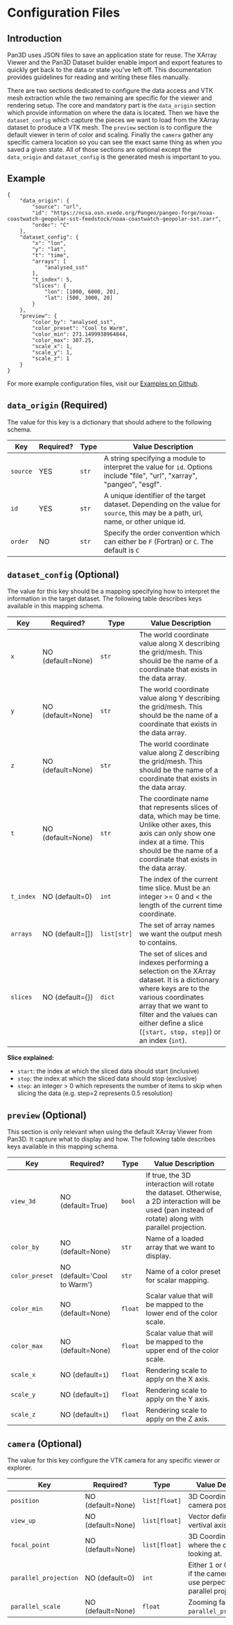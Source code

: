 # Configuration Files

## Introduction

Pan3D uses JSON files to save an application state for reuse. The XArray Viewer and the Pan3D Dataset builder enable import and export features to quickly get back to the data or state you've left off. This documentation provides guidelines for reading and writing these files manually.

There are two sections dedicated to configure the data access and VTK mesh extraction while the two remaining are specific for the viewer and rendering setup. The core and mandatory part is the `data_origin` section which provide information on where the data is located. Then we have the `dataset_config` which capture the pieces we want to load from the XArray dataset to produce a VTK mesh. The `preview` section is to configure the default viewer in term of color and scaling. Finally the `camera` gather any specific camera location so you can see the exact same thing as when you saved a given state. All of those sections are optional except the `data_origin` and `dataset_config` is the generated mesh is important to you.

## Example

```
{
    "data_origin": {
        "source": "url",
        "id": "https://ncsa.osn.xsede.org/Pangeo/pangeo-forge/noaa-coastwatch-geopolar-sst-feedstock/noaa-coastwatch-geopolar-sst.zarr",
        "order": "C"
    },
    "dataset_config": {
        "x": "lon",
        "y": "lat",
        "t": "time",
        "arrays": [
            "analysed_sst"
        ],
        "t_index": 5,
        "slices": {
            "lon": [1000, 6000, 20],
            "lat": [500, 3000, 20]
        }
    },
    "preview": {
        "color_by": "analysed_sst",
        "color_preset": "Cool to Warm",
        "color_min": 271.1499938964844,
        "color_max": 307.25,
        "scale_x": 1,
        "scale_y": 1,
        "scale_z": 1
    }
}
```

For more example configuration files, visit our [Examples on Github](https://github.com/Kitware/pan3d/tree/main/examples).


## `data_origin` (Required)
The value for this key is a dictionary that should adhere to the following schema.

| Key | Required? | Type | Value Description |
|-----|-----------|------|-------------------|
| `source` | YES | `str` | A string specifying a module to interpret the value for `id`. Options include "file", "url", "xarray", "pangeo", "esgf". |
| `id` | YES | `str` | A unique identifier of the target dataset. Depending on the value for `source`, this may be a path, url, name, or other unique id. |
| `order` | NO | `str` | Specify the order convention which can either be `F` (Fortran) or `C`. The default is `C` |

## `dataset_config` (Optional)
The value for this key should be a mapping specifying how to interpret the information in the target dataset. The following table describes keys available in this mapping schema.

| Key | Required? | Type | Value Description |
|-----|-----------|------|-------------------|
|`x`  |NO (default=None)  |`str`|The world coordinate value along X describing the grid/mesh. This should be the name of a coordinate that exists in the data array. |
|`y`  |NO (default=None)  |`str`|The world coordinate value along Y describing the grid/mesh. This should be the name of a coordinate that exists in the data array. |
|`z`  |NO (default=None)  |`str`|The world coordinate value along Z describing the grid/mesh. This should be the name of a coordinate that exists in the data array. |
|`t`  |NO (default=None)  |`str`|The coordinate name that represents slices of data, which may be time. Unlike other axes, this axis can only show one index at a time. This should be the name of a coordinate that exists in the data array. |
|`t_index` |NO (default=0)|`int`|The index of the current time slice. Must be an integer >= 0 and < the length of the current time coordinate. |
|`arrays` |NO (default=[])|`list[str]`|The set of array names we want the output mesh to contains. |
|`slices` |NO (default={})|`dict`|The set of slices and indexes performing a selection on the XArray dataset. It is a dictionary where keys are to the various coordinates array that we want to filter and the values can either define a slice (`[start, stop, step]`) or an index (`int`). |

__Slice explained:__
- `start`: the index at which the sliced data should start (inclusive)
- `stop`: the index at which the sliced data should stop (exclusive)
- `step`: an integer > 0 which represents the number of items to skip when slicing the data (e.g. step=2 represents 0.5 resolution)

## `preview` (Optional)

This section is only relevant when using the default XArray Viewer from Pan3D. It capture what to display and how.
The following table describes keys available in this mapping schema.


| Key | Required? | Type | Value Description |
|-----|-----------|------|-------------------|
|`view_3d`|NO (default=True)|`bool`|If true, the 3D interaction will rotate the dataset. Otherwise, a 2D interaction will be used (pan instead of rotate) along with parallel projection.|
|`color_by`|NO (default=None)|`str`|Name of a loaded array that we want to display.|
|`color_preset`|NO (default='Cool to Warm')|`str`|Name of a color preset for scalar mapping.|
|`color_min`|NO (default=None)|`float`|Scalar value that will be mapped to the lower end of the color scale.|
|`color_max`|NO (default=None)|`float`|Scalar value that will be mapped to the upper end of the color scale.|
|`scale_x`|NO (default=`1`)|`float`|Rendering scale to apply on the X axis.|
|`scale_y`|NO (default=`1`)|`float`|Rendering scale to apply on the Y axis.|
|`scale_z`|NO (default=`1`)|`float`|Rendering scale to apply on the Z axis.|


## `camera` (Optional)
The value for this key configure the VTK camera for any specific viewer or explorer. 

| Key | Required? | Type | Value Description |
|-----|-----------|------|-------------------|
|`position`|NO (default=None)|`list[float]`|3D Coordinate of the camera position.|
|`view_up`|NO (default=None)|`list[float]`|Vector defining the vertival axis.|
|`focal_point`|NO (default=None)|`list[float]`|3D Coordinate of where the camera is looking at.|
|`parallel_projection`|NO (default=0)|`int`|Either 1 or 0 to define if the camera should use perpective or parallel projection.|
|`parallel_scale`|NO (default=None)|`float`|Zooming factor when `parallel_projection=1`.|
